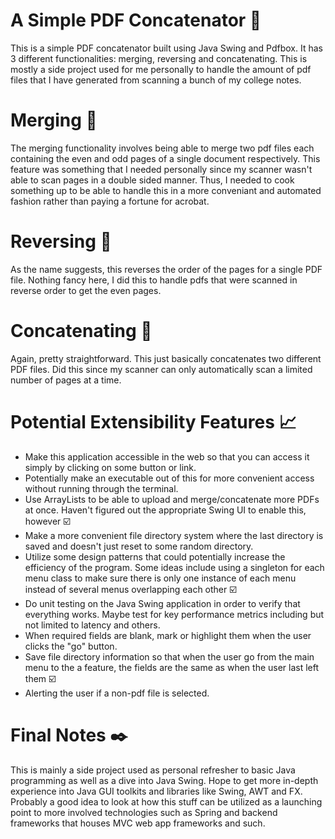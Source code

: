 # A Simple PDF Concatenator :page_facing_up:
This is a simple PDF concatenator built using Java Swing and Pdfbox. It has 3 different functionalities: merging, reversing and concatenating. This is mostly a side project used for me personally to handle the amount of pdf files that I have generated from scanning a bunch of my college notes. 

# Merging :bookmark_tabs:
The merging functionality involves being able to merge two pdf files each containing the even and odd pages of a single document respectively. This feature was something that I needed personally since my scanner wasn't able to scan pages in a double sided manner. Thus, I needed to cook something up to be able to handle this in a more conveniant and automated fashion rather than paying a fortune for acrobat. 

# Reversing :page_with_curl:
As the name suggests, this reverses the order of the pages for a single PDF file. Nothing fancy here, I did this to handle pdfs that were scanned in reverse order to get the even pages. 

# Concatenating :file_folder:
Again, pretty straightforward. This just basically concatenates two different PDF files. Did this since my scanner can only automatically scan a limited number of pages at a time. 

# Potential Extensibility Features :chart_with_upwards_trend:
- Make this application accessible in the web so that you can access it simply by clicking on some button or link. 
- Potentially make an executable out of this for more convenient access without running through the terminal. 
- Use ArrayLists to be able to upload and merge/concatenate more PDFs at once. Haven't figured out the appropriate Swing UI to enable this, however ☑️
- Make a more convenient file directory system where the last directory is saved and doesn't just reset to some random directory.
- Utilize some design patterns that could potentially increase the efficiency of the program. Some ideas include using a singleton for each menu class to make sure there is only one instance of each menu instead of several menus overlapping each other ☑️
- Do unit testing on the Java Swing application in order to verify that everything works. Maybe test for key performance metrics including but not limited to latency and others.
- When required fields are blank, mark or highlight them when the user clicks the "go" button.
- Save file directory information so that when the user go from the main menu to the a feature, the fields are the same as when the user last left them ☑️
- Alerting the user if a non-pdf file is selected.

# Final Notes :black_nib:
This is mainly a side project used as personal refresher to basic Java programming as well as a dive into Java Swing. Hope to get more in-depth experience into Java GUI toolkits and libraries like Swing, AWT and FX. Probably a good idea to look at how this stuff can be utilized as a launching point to more involved technologies such as Spring and backend frameworks that houses MVC web app frameworks and such. 
